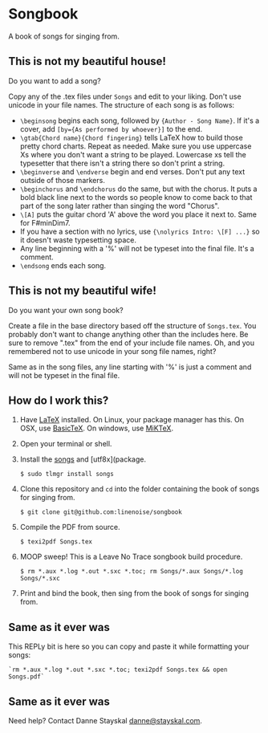 Songbook
========

A book of songs for singing from.

This is not my beautiful house!
-------------------------------

Do you want to add a song? 

Copy any of the .tex files under `Songs` and edit to your liking. Don't use unicode in your file names. The structure of each song is as follows:

* `\beginsong` begins each song, followed by `{Author - Song Name}`. If it's a cover, add `[by={As performed by whoever}]` to the end.
* `\gtab{Chord name}{Chord fingering}` tells LaTeX how to build those pretty chord charts. Repeat as needed. Make sure you use uppercase Xs where you don't want a string to be played. Lowercase xs tell the typesetter that there isn't a string there so don't print a string.
* `\beginverse` and `\endverse` begin and end verses. Don't put any text outside of those markers.
* `\beginchorus` and `\endchorus` do the same, but with the chorus. It puts a bold black line next to the words so people know to come back to that part of the song later rather than singing the word "Chorus".
* `\[A]` puts the guitar chord 'A' above the word you place it next to. Same for F#minDim7.
* If you have a section with no lyrics, use `{\nolyrics Intro: \[F] ...}` so it doesn't waste typesetting space.
* Any line beginning with a '%' will not be typeset into the final file. It's a comment.
* `\endsong` ends each song.

This is not my beautiful wife!
------------------------------

Do you want your own song book? 

Create a file in the base directory based off the structure of `Songs.tex`. You probably don't want to change anything other than the includes here. Be sure to remove ".tex" from the end of your include file names. Oh, and you remembered not to use unicode in your song file names, right?

Same as in the song files, any line starting with '%' is just a comment and will not be typeset in the final file.

How do I work this?
-------------------

1. Have [LaTeX](http://www.latex-project.org/get/) installed. On Linux, your package manager has this. On OSX, use [BasicTeX](https://www.tug.org/mactex/morepackages.html). On windows, use [MiKTeX](http://miktex.org/).
2. Open your terminal or shell.
3. Install the [songs](http://www.ctan.org/tex-archive/macros/latex/contrib/songs/) and [utf8x](package.

	`$ sudo tlmgr install songs`

4. Clone this repository and `cd` into the folder containing the book of songs for singing from.

	`$ git clone git@github.com:linenoise/songbook`

5. Compile the PDF from source.

	`$ texi2pdf Songs.tex`

6. MOOP sweep! This is a Leave No Trace songbook build procedure.

	`$ rm *.aux *.log *.out *.sxc *.toc; rm Songs/*.aux Songs/*.log Songs/*.sxc`

6. Print and bind the book, then sing from the book of songs for singing from.

Same as it ever was
-------------------

This REPLy bit is here so you can copy and paste it while formatting your songs:

	`rm *.aux *.log *.out *.sxc *.toc; texi2pdf Songs.tex && open Songs.pdf`

Same as it ever was
-------------------

Need help? Contact Danne Stayskal <danne@stayskal.com>.
